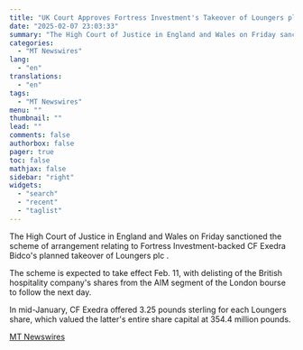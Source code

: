 ```yaml
---
title: "UK Court Approves Fortress Investment's Takeover of Loungers plc"
date: "2025-02-07 23:03:33"
summary: "The High Court of Justice in England and Wales on Friday sanctioned the scheme of arrangement relating to Fortress Investment-backed CF Exedra Bidco's planned takeover of Loungers plc . The scheme is expected to take effect Feb. 11, with delisting of the British hospitality company's shares from the AIM segment..."
categories:
  - "MT Newswires"
lang:
  - "en"
translations:
  - "en"
tags:
  - "MT Newswires"
menu: ""
thumbnail: ""
lead: ""
comments: false
authorbox: false
pager: true
toc: false
mathjax: false
sidebar: "right"
widgets:
  - "search"
  - "recent"
  - "taglist"
---
```


The High Court of Justice in England and Wales on Friday sanctioned the scheme of arrangement relating to Fortress Investment-backed CF Exedra Bidco's planned takeover of Loungers plc .

The scheme is expected to take effect Feb. 11, with delisting of the British hospitality company's shares from the AIM segment of the London bourse to follow the next day.

In mid-January, CF Exedra offered 3.25 pounds sterling for each Loungers share, which valued the latter's entire share capital at 354.4 million pounds.

[MT Newswires](https://www.tradingview.com/news/mtnewswires.com:20250207:G2465217:0/)

